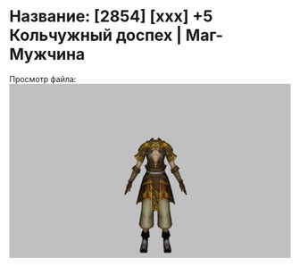 # Название: [2854] [xxx] +5 Кольчужный доспех | Маг-Мужчина

Просмотр файла:
![p040003.png](p040003.png)
